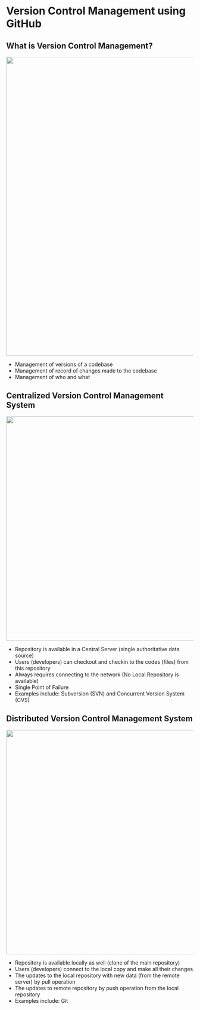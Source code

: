 # Version Control Management using GitHub 

## What is Version Control Management?

<p align="center"> <img src="https://www.documentlocator.com/img/knowledge/version-control-diagram.png" width="800"> </p>

- Management of versions of a codebase
- Management of record of changes made to the codebase
- Management of who and what 
  
## Centralized Version Control Management System

<p align="center"> <img src="https://d1jnx9ba8s6j9r.cloudfront.net/blog/wp-content/uploads/2016/11/Centralized-Version-Control-System-Workflow-What-Is-Git-Edureka-768x339.png" width="600"></p>

- Repository is available in a Central Server (single authoritative data source)
- Users (developers) can checkout and checkin to the codes (files) from this repository
- Always requires connecting to the network (No Local Repository is available)
- Single Point of Failure
- Examples include: Subversion (SVN) and Concurrent Version System (CVS)

## Distributed Version Control Management System

<p align="center"> <img src="https://d1jnx9ba8s6j9r.cloudfront.net/blog/wp-content/uploads/2016/11/Distributed-Version-Control-System-Workflow-What-Is-Git-Edureka-768x508.png" width="600"></p>

- Repository is available locally as well (clone of the main repository) 
- Users (developers) connect to the local copy and make all their changes
- The updates to the local repository with new data (from the remote server) by pull operation
- The updates to remote repository by push operation from the local repository
- Examples include: Git

